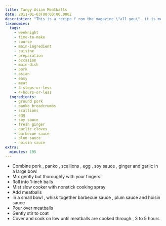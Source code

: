 ```yaml
---
title: Tangy Asian Meatballs
date: 2011-01-03T00:00:00.000Z
description: "This is a recipe f rom the magazine \"all you\". it is meant to be cooked in a slow-cooker, but may be pan fried also if you do not own a slow cooker. \r\n i changed it slightly when i tried it, and substituted ground turkey for the pork. here is the original recipe as published."
taxonomies:
  tags:
    - weeknight
    - time-to-make
    - course
    - main-ingredient
    - cuisine
    - preparation
    - occasion
    - main-dish
    - pork
    - asian
    - easy
    - meat
    - 3-steps-or-less
    - 4-hours-or-less
  ingredients:
    - ground pork
    - panko breadcrumbs
    - scallions
    - egg
    - soy sauce
    - fresh ginger
    - garlic cloves
    - barbecue sauce
    - plum sauce
    - hoisin sauce
extra:
  minutes: 195
---
```

 - Combine pork , panko , scallions , egg , soy sauce , ginger and garlic in a large bowl
 - Mix gently but thoroughly with your fingers
 - Roll into 1-inch balls
 - Mist slow cooker with nonstick cooking spray
 - Add meatballs
 - In a small bowl , whisk together barbecue sauce , plum sauce and hoisin sauce
 - Pour over meatballs
 - Gently stir to coat
 - Cover and cook on low until meatballs are cooked through , 3 to 5 hours
